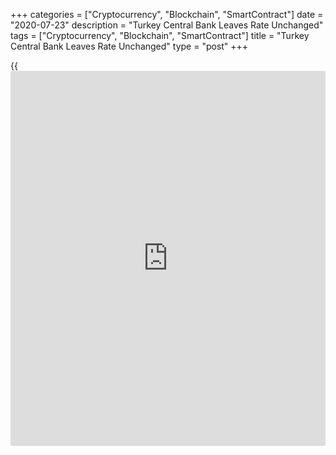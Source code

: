 +++
categories = ["Cryptocurrency", "Blockchain", "SmartContract"]
date = "2020-07-23"
description = "Turkey Central Bank Leaves Rate Unchanged"
tags = ["Cryptocurrency", "Blockchain", "SmartContract"]
title = "Turkey Central Bank Leaves Rate Unchanged"
type = "post"
+++

{{<iframe id="large-banner" src="https://www.bounty.group/#slide=19.0" width="100%" height="600" scrolling="no" style="border: 0px solid rgb(216, 221, 230); border-radius: 3px;">}}

Turkey's central bank left its key interest rates unchanged for the
second straight month, as widely expected, on Thursday.

The Monetary Policy Committee of the Central Bank of the Republic of
Turkey, led by Governor Murat Uysal, decided to hold the [policy](https://www.fintechee.com/policy/) rate,
which is the one-week repo auction rate, at 8.25 percent.

The bank had reduced the rate four times so far this year. Last
reduction was in May, when the rate was cut by 50 basis points.

The Committee assessed that maintaining a sustained disinflation process
is a key factor for achieving lower sovereign risk, lower long-term
interest rates, and stronger economic recovery.

Policymakers observed that economic recovery is gaining pace. Further,
they said that pandemic-related rise in unit costs have led to an
increase in the trends of core inflation indicators.

The committee maintained the view that demand-driven disinflationary
effects will become more prevalent in the second half of the year, but
risks on the end-year projection are considered to be on the upside due
to recent realizations in inflation.

Keeping the disinflation process in track with the targeted path
requires the continuation of a cautious monetary stance.

The committee reiterated that it will continue to use all available
instruments in pursuit of the price stability and financial stability
objectives.

Last week, the central bank had reduced [forex][1] reserve requirement
ratios by 500 basis points for banks that met real credit growth
conditions, and $5.1 billion of liquidity was released.

For comments and feedback [contact](https://www.playgroundfx.com/contact/): editorial@rtt[news](https://www.letsplayfx.com/blog/forex-news-website/).com

[Economic News][2]

 **What parts of the world are seeing the best (and worst) economic
performances lately? Click[here][3] to check out our [Econ Scorecard][3]
and find out! See up-to-the-moment [ranking](https://www.playgroundfx.com/blog/crypto-exchange-ranking/)s for the best and worst
performers in [GDP][4], [unemployment rate][5], [inflation][6] and much
more.**

   1. www.rtt[news](https://www.letsplayfx.com/blog/forex-news-website/).com/Content/Forex.aspx
   2. www.rtt[news](https://www.letsplayfx.com/blog/forex-news-website/).com/Content/EconomicNews.aspx
   3. www.rtt[news](https://www.letsplayfx.com/blog/forex-news-website/).com/economic-scorecard/world-rank/retail-sales/highest-performance.aspx
   4. www.rtt[news](https://www.letsplayfx.com/blog/forex-news-website/).com/economic-scorecard/world-rank/GDP/highest-performance.aspx
   5. www.rtt[news](https://www.letsplayfx.com/blog/forex-news-website/).com/economic-scorecard/world-rank/unemployment-rate/lowest-performance.aspx
   6. www.rtt[news](https://www.letsplayfx.com/blog/forex-news-website/).com/economic-scorecard/world-rank/CPI/highest-performance.aspx